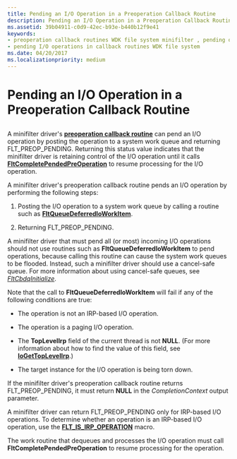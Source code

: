 ```yaml
---
title: Pending an I/O Operation in a Preoperation Callback Routine
description: Pending an I/O Operation in a Preoperation Callback Routine
ms.assetid: 39b04911-c0d9-42ec-b93e-b440b12f9e41
keywords:
- preoperation callback routines WDK file system minifilter , pending operations
- pending I/O operations in callback routines WDK file system
ms.date: 04/20/2017
ms.localizationpriority: medium
---
```


# Pending an I/O Operation in a Preoperation Callback Routine


## <span id="ddk_pending_an_io_operation_in_a_preoperation_callback_routine_if"></span><span id="DDK_PENDING_AN_IO_OPERATION_IN_A_PREOPERATION_CALLBACK_ROUTINE_IF"></span>


A minifilter driver's [**preoperation callback routine**](/windows-hardware/drivers/ddi/fltkernel/nc-fltkernel-pflt_pre_operation_callback) can pend an I/O operation by posting the operation to a system work queue and returning FLT\_PREOP\_PENDING. Returning this status value indicates that the minifilter driver is retaining control of the I/O operation until it calls [**FltCompletePendedPreOperation**](/windows-hardware/drivers/ddi/fltkernel/nf-fltkernel-fltcompletependedpreoperation) to resume processing for the I/O operation.

A minifilter driver's preoperation callback routine pends an I/O operation by performing the following steps:

1.  Posting the I/O operation to a system work queue by calling a routine such as [**FltQueueDeferredIoWorkItem**](/windows-hardware/drivers/ddi/fltkernel/nf-fltkernel-fltqueuedeferredioworkitem).

2.  Returning FLT\_PREOP\_PENDING.

A minifilter driver that must pend all (or most) incoming I/O operations should not use routines such as **FltQueueDeferredIoWorkItem** to pend operations, because calling this routine can cause the system work queues to be flooded. Instead, such a minifilter driver should use a cancel-safe queue. For more information about using cancel-safe queues, see [*FltCbdqInitialize*](/windows-hardware/drivers/ddi/fltkernel/nf-fltkernel-fltcbdqinitialize).

Note that the call to **FltQueueDeferredIoWorkItem** will fail if any of the following conditions are true:

-   The operation is not an IRP-based I/O operation.

-   The operation is a paging I/O operation.

-   The **TopLevelIrp** field of the current thread is not **NULL**. (For more information about how to find the value of this field, see [**IoGetTopLevelIrp**](/windows-hardware/drivers/ddi/ntifs/nf-ntifs-iogettoplevelirp).)

-   The target instance for the I/O operation is being torn down.

If the minifilter driver's preoperation callback routine returns FLT\_PREOP\_PENDING, it must return **NULL** in the *CompletionContext* output parameter.

A minifilter driver can return FLT\_PREOP\_PENDING only for IRP-based I/O operations. To determine whether an operation is an IRP-based I/O operation, use the [**FLT\_IS\_IRP\_OPERATION**](/previous-versions/ff544654(v=vs.85)) macro.

The work routine that dequeues and processes the I/O operation must call **FltCompletePendedPreOperation** to resume processing for the operation.

 

